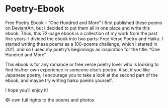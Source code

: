 # Poetry-Ebook
Free Poetry Ebook – “One Hundred and More”
I first published these poems on DeviantArt, but I decided to put them all in one place and write this ebook. Thus, this 72-page ebook is a collection of my work from the past five years. I divided the ebook into two parts: Free Verse Poetry and Haiku. I started writing these poems as a 100-poems challenge, which I started in 2011, and so I used my poetry’s beginnings as inspiration for the title: “One Hundred and More“. 

This ebook is for any romance or free verse poetry lover who is looking to find his/her own experience in someone else’s poetry. Also, if you like Japanese poetry, I encourage you to take a look at the second part of the ebook, and maybe try writing haiku poems yourself.


I hope you’ll enjoy it!

©I own full rights to the poems and photos.
